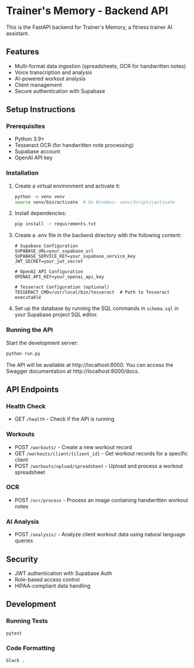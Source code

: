 # Trainer's Memory - Backend API

This is the FastAPI backend for Trainer's Memory, a fitness trainer AI assistant.

## Features

- Multi-format data ingestion (spreadsheets, OCR for handwritten notes)
- Voice transcription and analysis
- AI-powered workout analysis
- Client management
- Secure authentication with Supabase

## Setup Instructions

### Prerequisites

- Python 3.9+
- Tesseract OCR (for handwritten note processing)
- Supabase account
- OpenAI API key

### Installation

1. Create a virtual environment and activate it:
   ```bash
   python -m venv venv
   source venv/bin/activate  # On Windows: venv\Scripts\activate
   ```

2. Install dependencies:
   ```bash
   pip install -r requirements.txt
   ```

3. Create a .env file in the backend directory with the following content:
   ```
   # Supabase Configuration
   SUPABASE_URL=your_supabase_url
   SUPABASE_SERVICE_KEY=your_supabase_service_key
   JWT_SECRET=your_jwt_secret
   
   # OpenAI API Configuration
   OPENAI_API_KEY=your_openai_api_key
   
   # Tesseract Configuration (optional)
   TESSERACT_CMD=/usr/local/bin/tesseract  # Path to Tesseract executable
   ```

4. Set up the database by running the SQL commands in `schema.sql` in your Supabase project SQL editor.

### Running the API

Start the development server:
```bash
python run.py
```

The API will be available at http://localhost:8000. You can access the Swagger documentation at http://localhost:8000/docs.

## API Endpoints

### Health Check
- GET `/health` - Check if the API is running

### Workouts
- POST `/workouts/` - Create a new workout record
- GET `/workouts/client/{client_id}` - Get workout records for a specific client
- POST `/workouts/upload/spreadsheet` - Upload and process a workout spreadsheet

### OCR
- POST `/ocr/process` - Process an image containing handwritten workout notes

### AI Analysis
- POST `/analysis/` - Analyze client workout data using natural language queries

## Security

- JWT authentication with Supabase Auth
- Role-based access control
- HIPAA-compliant data handling

## Development

### Running Tests
```bash
pytest
```

### Code Formatting
```bash
black .
``` 